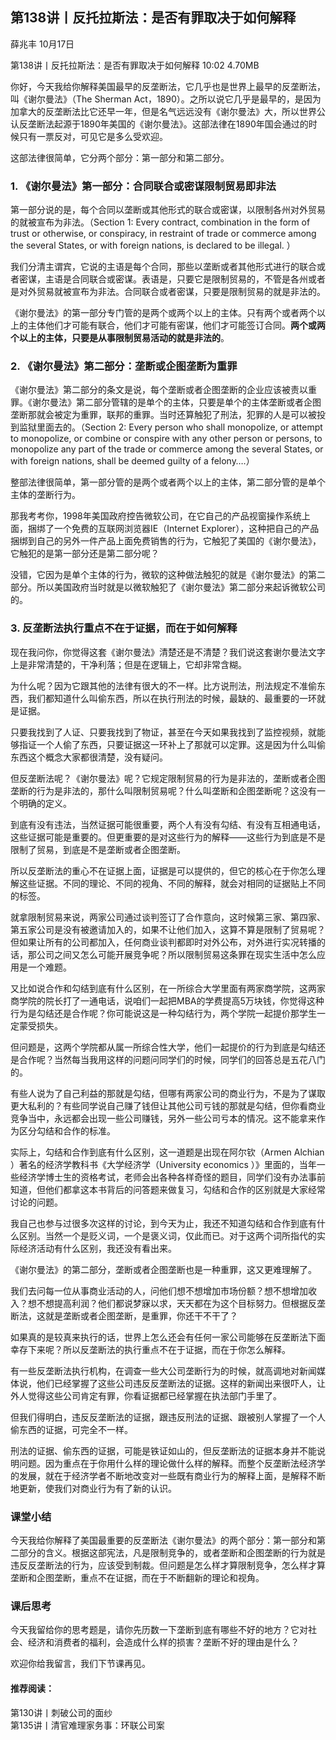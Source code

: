 

## 第138讲丨反托拉斯法：是否有罪取决于如何解释


薛兆丰
10月17日

第138讲丨反托拉斯法：是否有罪取决于如何解释
10:02 4.70MB


你好，今天我给你解释美国最早的反垄断法，它几乎也是世界上最早的反垄断法，叫《谢尔曼法》（The Sherman Act，1890）。之所以说它几乎是最早的，是因为加拿大的反垄断法比它还早一年，但是名气远远没有《谢尔曼法》大，所以世界公认反垄断法起源于1890年美国的《谢尔曼法》。这部法律在1890年国会通过的时候只有一票反对，可见它是多么受欢迎。

这部法律很简单，它分两个部分：第一部分和第二部分。

### 1. 《谢尔曼法》第一部分：合同联合或密谋限制贸易即非法

第一部分说的是，每个合同以垄断或其他形式的联合或密谋，以限制各州对外贸易的就被宣布为非法。（Section 1: Every contract, combination in the form of trust or otherwise, or conspiracy, in restraint of trade or commerce among the several States, or with foreign nations, is declared to be illegal. ）

我们分清主谓宾，它说的主语是每个合同，那些以垄断或者其他形式进行的联合或者密谋，主语是合同联合或密谋。表语是，只要它是限制贸易的，不管是各州或者是对外贸易就被宣布为非法。合同联合或者密谋，只要是限制贸易的就是非法的。

《谢尔曼法》的第一部分专门管的是两个或两个以上的主体。只有两个或者两个以上的主体他们才可能有联合，他们才可能有密谋，他们才可能签订合同。**两个或两个以上的主体，只要是从事限制贸易活动的就是非法的**。

### 2. 《谢尔曼法》第二部分：垄断或企图垄断为重罪

《谢尔曼法》第二部分的条文是说，每个垄断或者企图垄断的企业应该被责以重罪。《谢尔曼法》第二部分管辖的是单个的主体，只要是单个的主体垄断或者企图垄断那就会被定为重罪，联邦的重罪。当时还算触犯了刑法，犯罪的人是可以被投到监狱里面去的。（Section 2: Every person who shall monopolize, or attempt to monopolize, or combine or conspire with any other person or persons, to monopolize any part of the trade or commerce among the several States, or with foreign nations, shall be deemed guilty of a felony….）

整部法律很简单，第一部分管的是两个或者两个以上的主体，第二部分管的是单个主体的垄断行为。

那我考考你，1998年美国政府控告微软公司，在它自己的产品视窗操作系统上面，捆绑了一个免费的互联网浏览器IE（Internet Explorer），这种把自己的产品捆绑到自己的另外一件产品上面免费销售的行为，它触犯了美国的《谢尔曼法》，它触犯的是第一部分还是第二部分呢？

没错，它因为是单个主体的行为，微软的这种做法触犯的就是《谢尔曼法》的第二部分。所以美国政府当时就是以微软触犯了《谢尔曼法》第二部分来起诉微软公司的。

### 3. 反垄断法执行重点不在于证据，而在于如何解释

现在我问你，你觉得这套《谢尔曼法》清楚还是不清楚？我们说这套谢尔曼法文字上是非常清楚的，干净利落；但是在逻辑上，它却非常含糊。

为什么呢？因为它跟其他的法律有很大的不一样。比方说刑法，刑法规定不准偷东西，我们都知道什么叫偷东西，所以在执行刑法的时候，最缺的、最重要的一环就是证据。

只要我找到了人证、只要我找到了物证，甚至在今天如果我找到了监控视频，就能够指证一个人偷了东西，只要证据这一环补上了那就可以定罪。这是因为什么叫偷东西这个概念大家都很清楚，没有疑问。

但反垄断法呢？《谢尔曼法》呢？它规定限制贸易的行为是非法的，垄断或者企图垄断的行为是非法的，那什么叫限制贸易呢？什么叫垄断和企图垄断呢？这没有一个明确的定义。

到底有没有违法，当然证据可能很重要，两个人有没有勾结、有没有互相通电话，这些证据可能是重要的。但更重要的是对这些行为的解释——这些行为到底是不是限制了贸易，到底是不是垄断或者企图垄断。

所以反垄断法的重心不在证据上面，证据是可以提供的，但它的核心在于你怎么理解这些证据。不同的理论、不同的视角、不同的解释，就会对相同的证据贴上不同的标签。

就拿限制贸易来说，两家公司通过谈判签订了合作意向，这时候第三家、第四家、第五家公司是没有被邀请加入的，如果不让他们加入，这算不算是限制了贸易呢？但如果让所有的公司都加入，任何商业谈判都即时对外公布，对外进行实况转播的话，那公司之间又怎么可能开展竞争呢？所以限制贸易这条罪在现实生活中怎么应用是一个难题。

又比如说合作和勾结到底有什么区别，在一所综合大学里面有两家商学院，这两家商学院的院长打了一通电话，说咱们一起把MBA的学费提高5万块钱，你觉得这种行为是勾结还是合作呢？你可能说这是一种勾结行为，两个学院一起提价那学生一定蒙受损失。

但问题是，这两个学院都从属一所综合性大学，他们一起提价的行为到底是勾结还是合作呢？当然每当我用这样的问题问同学们的时候，同学们的回答总是五花八门的。

有些人说为了自己利益的那就是勾结，但哪有两家公司的商业行为，不是为了谋取更大私利的？有些同学说自己赚了钱但让其他公司亏钱的那就是勾结，但你看商业竞争当中，永远都会出现一些公司赚钱，另外一些公司亏本的情况。这不能拿来作为区分勾结和合作的标准。

实际上，勾结和合作到底有什么区别，这一道题是出现在阿尔钦（Armen Alchian ）著名的经济学教科书《大学经济学（University economics ）》里面的，当年一些经济学博士生的资格考试，老师会出各种各样奇怪的题目，同学们没有办法事前知道，但他们都拿这本书背后的问答题来做复习，勾结和合作的区别就是大家经常讨论的问题。

我自己也参与过很多次这样的讨论，到今天为止，我还不知道勾结和合作到底有什么区别。当然一个是贬义词，一个是褒义词，仅此而已。对于这两个词所指代的实际经济活动有什么区别，我还没有看出来。

《谢尔曼法》的第二部分，垄断或者企图垄断也是一种重罪，这又更难理解了。

我们去问每一位从事商业活动的人，问他们想不想增加市场份额？想不想增加收入？想不想提高利润？他们都说梦寐以求，天天都在为这个目标努力。但根据反垄断法，这就是垄断或者企图垄断，是重罪，你还干不干了？

如果真的是较真来执行的话，世界上怎么还会有任何一家公司能够在反垄断法下面幸存下来呢？所以反垄断法的执行重点不在于证据，而在于你怎么解释。

有一些反垄断法执行机构，在调查一些大公司垄断行为的时候，就高调地对新闻媒体说，他们已经掌握了这些公司违反反垄断法的证据。这样的新闻出来很吓人，让外人觉得这些公司肯定有罪，你看证据都已经掌握在执法部门手里了。

但我们得明白，违反反垄断法的证据，跟违反刑法的证据、跟被别人掌握了一个人偷东西的证据，可完全不一样。

刑法的证据、偷东西的证据，可能是铁证如山的，但反垄断法的证据本身并不能说明问题。因为重点在于你用什么样的理论做什么样的解释。而整个反垄断法经济学的发展，就在于经济学者不断地改变对一些既有商业行为的解释上面，是解释不断地更新，使我们对商业行为有了新的认识。


### 课堂小结

今天我给你解释了美国最重要的反垄断法《谢尔曼法》的两个部分：第一部分和第二部分的含义。根据这部宪法，凡是限制竞争的，或者垄断和企图垄断的行为就是违反反垄断法的行为，应该受到制裁。但问题是怎么样才算限制竞争，怎么样才算垄断和企图垄断，重点不在证据，而在于不断翻新的理论和视角。

### 课后思考

今天我留给你的思考题是，请你先历数一下垄断到底有哪些不好的地方？它对社会、经济和消费者的福利，会造成什么样的损害？垄断不好的理由是什么？

欢迎你给我留言，我们下节课再见。

#### 推荐阅读：

第130讲丨刺破公司的面纱  
第135讲丨清官难理家务事：环联公司案   
